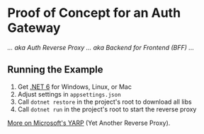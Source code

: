 # Proof of Concept for an Auth Gateway

_... aka Auth Reverse Proxy ... aka Backend for Frontend (BFF) ..._

## Running the Example

1. Get [.NET 6](https://dotnet.microsoft.com/download/dotnet/6.0) for Windows, Linux, or Mac
2. Adjust settings in ``appsettings.json``
3. Call ``dotnet restore`` in the project's root to download all libs
3. Call ``dotnet run`` in the project's root to start the reverse proxy

[More on Microsoft's YARP](https://microsoft.github.io/reverse-proxy/articles/getting-started.html) (Yet Another Reverse Proxy).